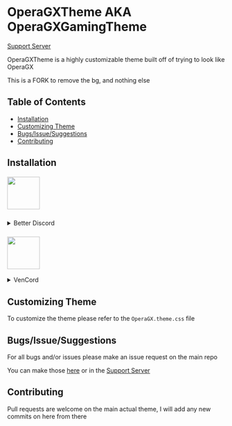 # OperaGXTheme AKA OperaGXGamingTheme

[Support Server](https://discord.gg/Xn7UUQUHbN)

OperaGXTheme is a highly customizable theme built off of trying to look like OperaGX


This is a FORK to remove the bg, and nothing else

## Table of Contents
  - [Installation](#installation)
  - [Customizing Theme](#customizing-theme)
  - [Bugs/Issue/Suggestions](#bugsissuesuggestions)
  - [Contributing](#contributing)

## Installation

<div style=”text-align:center;” align="center">
<h5 align="left">

   <img src="https://cdn.discordapp.com/icons/86004744966914048/babd1af3fa6011a50e418a80f4970ceb.webp?size=96" width="75" height="75"/>

</h5>
</div>
<details>
  <summary>Better Discord</summary>

   ### Installing
1. Download the [theme](https://raw.githubusercontent.com/ios7jbpro/OperaGXTheme/main/release/OperaGX.theme.css)
   - Extract the `theme.css` to your BD theme folder
     -  Enable it in settings
### Customization
2. Open Settings
   - Search for `OperaGX`
     - Open the file
         - Edit the given values to change how the theme looks
</details>

<div style=”text-align:center;” align="center">
<h3 align="left">

<img src="https://avatars.githubusercontent.com/u/113042587?s=200&v=4" width="75" height="75"/>

</h3>
</div>
<details>
  <summary>VenCord</summary>

   ### Installing
1. Copy `https://raw.githubusercontent.com/ios7jbpro/OperaGXTheme/main/release/OperaGX.theme.css`
   - Paste it in themes
  ### Customization
1. Copy everything in `https://raw.githubusercontent.com/ios7jbpro/OperaGXTheme/main/release/OperaGX.theme.css`
   - Open Vencord settings
     - Click `Open QuickCSS File`
       - Paste everything in the window
         - Customize everything you'd like to
  
</details>

## Customizing Theme

   To customize the theme please refer to the `OperaGX.theme.css` file

## Bugs/Issue/Suggestions

 For all bugs and/or issues please make an issue request on the main repo

 You can make those [here](https://github.com/L-Ratio/OperaGXTheme/issues) or in the [Support Server](https://discord.gg/Xn7UUQUHbN)

## Contributing

Pull requests are welcome on the main actual theme, I will add any new commits on here from there
